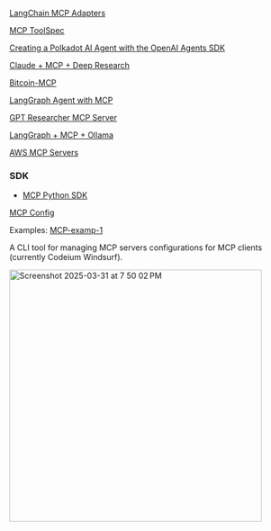 [LangChain MCP Adapters](https://github.com/langchain-ai/langchain-mcp-adapters)

[MCP ToolSpec](https://github.com/run-llama/llama_index/tree/main/llama-index-integrations/tools/llama-index-tools-mcp)

[Creating a Polkadot AI Agent with the OpenAI Agents SDK](https://www.cyphertux.net/articles/en/projects/creating-polkadot-ai-agent-openai-sdk)

[Claude + MCP + Deep Research](https://note.com/hatti8/n/n07055f64f210)

[Bitcoin-MCP](https://github.com/financial-datasets/mcp-server/blob/main/server.py)

[LangGraph Agent with MCP](https://github.com/teddynote-lab/langgraph-mcp-agents)

[GPT Researcher MCP Server](https://github.com/assafelovic/gptr-mcp)

[LangGraph + MCP + Ollama](https://gaodalie.substack.com/p/langgraph-mcp-ollama-the-key-to-powerful)

[AWS MCP Servers](https://github.com/awslabs/mcp)

### SDK
- [MCP Python SDK](https://github.com/modelcontextprotocol/python-sdk)


[MCP Config](https://github.com/marcusschiesser/mcp-config)


Examples:
[MCP-examp-1](https://github.com/parthshr370/MCP-Servers/tree/main)

A CLI tool for managing MCP servers configurations for MCP clients (currently Codeium Windsurf).

<img width="448" alt="Screenshot 2025-03-31 at 7 50 02 PM" src="https://github.com/user-attachments/assets/7bf68013-dcba-4cc2-b37c-52f8a80af6d5" />
